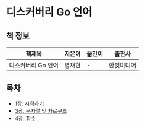 # 디스커버리 Go 언어

## 책 정보

|책제목|지은이|옮긴이|출판사|
|----|-----|-----|-----|
|디스커버리 Go 언어|염재현| - |한빛미디어|

## 목차

- [1장. 시작하기](Chapter-1.md)
- [3장. 문자열 및 자료구조](Chapter-3.md)
- [4장. 함수](Chapter-4.md)
